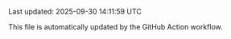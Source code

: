 Last updated: 2025-09-30 14:11:59 UTC

This file is automatically updated by the GitHub Action workflow.
